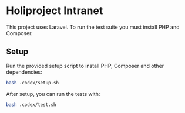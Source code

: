 # Holiproject Intranet

This project uses Laravel. To run the test suite you must install PHP and Composer.

## Setup

Run the provided setup script to install PHP, Composer and other dependencies:

```bash
bash .codex/setup.sh
```

After setup, you can run the tests with:

```bash
bash .codex/test.sh
```

